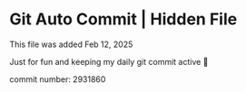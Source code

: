 # Git Auto Commit | Hidden File

This file was added Feb 12, 2025

Just for fun and keeping my daily git commit active 🤪

commit number: 2931860
